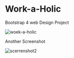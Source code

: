 # Work-a-Holic
Bootstrap 4 web Design Project 

![woek-a-holic](https://user-images.githubusercontent.com/44235506/59159220-fa1e2680-8ae3-11e9-9300-7fcbb4918537.jpg)

Another Screenshot

![scerrenshot2](https://user-images.githubusercontent.com/44235506/59159254-76186e80-8ae4-11e9-809a-0e25cc402397.jpg)

